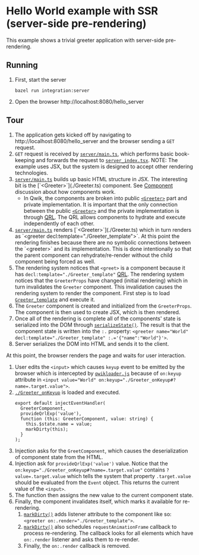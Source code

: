 # Hello World example with SSR (server-side pre-rendering)

This example shows a trivial greeter application with server-side pre-rendering.

## Running

1. First, start the server

   ```
   bazel run integration:server
   ```

2. Open the browser http://localhost:8080/hello_server

## Tour

1. The application gets kicked off by navigating to http://localhost:8080/hello_server and the browser sending a `GET` request.
1. `GET` request is received by [`server/main.ts`](../../server/main.ts), which performs basic book-keeping and forwards the request to [`server_index.tsx`](./server_index.tsx). NOTE: The example uses JSX, but the system is designed to accept other rendering technologies.
1. [`server/main.ts`](../../server/main.ts`) builds up basic HTML structure in JSX. The interesting bit is the [`<Greeter>`](./Greeter.ts) component. See [Component](../../client/component) discussion about how components work.
   - In Qwik, the components are broken into public [`<Greeter>`](./Greeter.ts) part and private implementation. It is important that the only connection between the public [`<Greeter>`](./Greeter.ts) and the private implementation is through [QRL](../../client/import#QRL). The QRL allows components to hydrate and execute independently of each other.
1. [`server/main.ts`](../../server/main.ts`) renders [`<Greeter>`](./Greeter.ts) which in turn renders as `<greeter decl:template="./Greeter_template">`. At this point the rendering finishes because there are no symbolic connections between the `<greeter>` and its implementation. This is done intentionally so that the parent component can rehydrate/re-render without the child component being forced as well.
1. The rendering system notices that `<greet>` is a component because it has `decl:template="./Greeter_template"` [QRL](../../client/import#QRL). The rendering system notices that the `GreeterProps` have changed (initial rendering) which in turn invalidates the `Greeter` component. This invalidation causes the rendering system to render the component. First step is to load [`Greeter_template`](./Greeter_template.tsx) and execute it.
1. The `Greeter` component is created and initialized from the `GreeterProps`. The component is then used to create JSX, which is then rendered.
1. Once all of the rendering is complete all of the components' state is serialized into the DOM through [`serializeState()`](../../client/render/serialize_state.ts). The result is that the component state is written into the `:.` property: `<greeter name="World" decl:template="./Greeter_template" :.='{"name":"World"}'>`.
1. Server serializes the DOM into HTML and sends it to the client.

At this point, the browser renders the page and waits for user interaction.

1. User edits the `<input>` which causes `keyup` event to be emitted by the browser which is intercepted by [`qwikloader.js`](../../client/qwikloader.ts) because of `on:keyup` attribute in `<input value="World" on:keyup="./Greeter_onKeyup#?name=.target.value">`.
1. [`./Greeter_onKeyup`](./Greeter_onKeyup.ts) is loaded and executed.
   ```
   export default injectEventHandler(
     GreeterComponent,
     provideQrlExp('value'),
     function (this: GreeterComponent, value: string) {
       this.$state.name = value;
       markDirty(this);
     }
   );
   ```
1. Injection asks for the `GreetComponent`, which causes the deserialization of component state from the HTML.
1. Injection ask for `provideQrlExp('value')` value. Notice that the `on:keyup="./Greeter_onKeyup#?name=.target.value"` contains `?value=.target.value` which tells the system that property `.target.value` should be evaluated from the `Event` object. This returns the current value of the `<input>`.
1. The function then assigns the new value to the current component state.
1. Finally, the component invalidates itself, which marks it available for re-rendering.
   1. [`markDirty()`](../../client/render/jsx/mark_dirty.ts) adds listener attribute to the component like so: `<greeter on:.render="./Greeter_template">`.
   1. [`markDirty()`](../../client/render/jsx/mark_dirty.ts) also schedules `requestAnimationFrame` callback to process re-rendering. The callback looks for all elements which have `on:.render` listener and asks them to re-render.
   1. Finally, the `on:.render` callback is removed.
